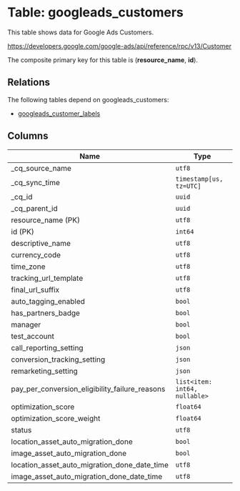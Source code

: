 # Table: googleads_customers

This table shows data for Google Ads Customers.

https://developers.google.com/google-ads/api/reference/rpc/v13/Customer

The composite primary key for this table is (**resource_name**, **id**).

## Relations

The following tables depend on googleads_customers:
  - [googleads_customer_labels](googleads_customer_labels)

## Columns

| Name          | Type          |
| ------------- | ------------- |
|_cq_source_name|`utf8`|
|_cq_sync_time|`timestamp[us, tz=UTC]`|
|_cq_id|`uuid`|
|_cq_parent_id|`uuid`|
|resource_name (PK)|`utf8`|
|id (PK)|`int64`|
|descriptive_name|`utf8`|
|currency_code|`utf8`|
|time_zone|`utf8`|
|tracking_url_template|`utf8`|
|final_url_suffix|`utf8`|
|auto_tagging_enabled|`bool`|
|has_partners_badge|`bool`|
|manager|`bool`|
|test_account|`bool`|
|call_reporting_setting|`json`|
|conversion_tracking_setting|`json`|
|remarketing_setting|`json`|
|pay_per_conversion_eligibility_failure_reasons|`list<item: int64, nullable>`|
|optimization_score|`float64`|
|optimization_score_weight|`float64`|
|status|`utf8`|
|location_asset_auto_migration_done|`bool`|
|image_asset_auto_migration_done|`bool`|
|location_asset_auto_migration_done_date_time|`utf8`|
|image_asset_auto_migration_done_date_time|`utf8`|